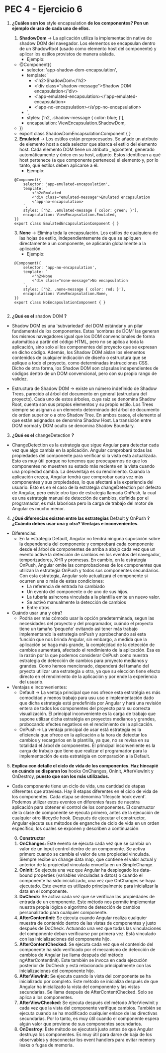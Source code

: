 # PEC 4 - Ejercicio 6

1. **¿Cuáles son los** style encapsulation **de los componentes? Pon un ejemplo de uso de cada uno de ellos.**

    1. **ShadowDom** -> La aplicación utiliza la implementación nativa de shadow DOM del navegador. Los elementos se encapsulan dentro de un ShadowRoot (usado como elemento host del componente) y aplicar los estilos provistos de manera aislada.
       - Ejemplo:

    - @Component({
        - selector: 'app-shadow-dom-encapsulation',
        - template: `
            - <'h2>ShadowDom</'h2>
            - <'div class="shadow-message">Shadow DOM encapsulation</'div>
            - <'app-emulated-encapsulation></'app-emulated-encapsulation>
            - <'app-no-encapsulation></a'pp-no-encapsulation>
        - `,
        - styles: ['h2, .shadow-message { color: blue; }'],
        - encapsulation: ViewEncapsulation.ShadowDom,
    - })
    - export class ShadowDomEncapsulationComponent { }

    2. **Emulated** -> Los estilos están preprocesados. Se añade un atributo de elemento host a cada selector que abarca el estilo del elemento host. Cada elemento DOM tiene un atributo _ngcontent, generado automáticamente y único en su host, adjunto. Estos identifican a qué host pertenece (a que componente pertenece) el elemento y, por lo tanto, qué estilos deben aplicarse a él.
       - Ejemplo:

    <code>
    @Component({
        selector: 'app-emulated-encapsulation',
        template: `
            <'h2>Emulated</'h2>
            <'div class="emulated-message">Emulated encapsulation</'div>
            <'app-no-encapsulation></'app-no-encapsulation>
        `,
        styles: ['h2, .emulated-message { color: green; }'],
        encapsulation: ViewEncapsulation.Emulated,
    })
    export class EmulatedEncapsulationComponent { }
    </code>

    3. **None** -> Elimina toda la encapsulación. Los estilos de cualquiera de las hojas de estilo, independientemente de que se apliquen directamente a un componente, se aplicarán globalmente a la aplicación.
       - Ejemplo:

    <code>
    @Component({
        selector: 'app-no-encapsulation',
        template: `
            <'h2>None</'h2>
            <'div class="none-message">No encapsulation</'div>
        `,
        styles: ['h2, .none-message { color: red; }'],
        encapsulation: ViewEncapsulation.None,
    })
    export class NoEncapsulationComponent { }
    </code>

2. **¿Qué es el** shadow DOM **?**

-  Shadow DOM es una 'subvariedad' del DOM estándar y un pilar fundamental de los componentes. Estas 'sombras de DOM' las generan los mismos navegadores igual que los DOM convencionales de forma automática a partir del código HTML, pero no se aplica a toda la aplicación, sino solo al los componentes del proyecto que se expresan en dicho código. Además, los Shadow DOM aíslan los elementos contenidos de cualquier indicación de diseño o estructura que se aplique a todo el proyecto, como determinadas instrucciones CSS. Dicho de otra forma, los Shadow DOM son cápsulas independientes de códigos dentro de un DOM convencional, pero con su propio rango de validez.

- Estructura de Shadow DOM -> existe un número indefinido de Shadow Trees, parecido al árbol del documento en general (estructura del proyecto). Cada uno de estos árboles, cuya raíz se denomina Shadow Root, cuenta son sus propios elementos y su propio estilo. Los Trees siempre se asignan a un elemento determinado del árbol de documento de orden superior o a otro Shadow Tree. En ambos casos, el elemento al que están asignados se denomina Shadow Host. La transición entre DOM normal y DOM oculto se denomina Shadow Boundary.

3. **¿Qué es el** changeDetection **?**

- ChangeDetection es la estrategia que sigue Angular para detectar cada vez que algo cambia en la aplicación. Angular comprobará todas las propiedades del componente para verificar si la vista está actualizada. Esto es muy útil porque no tenemos que preocuparnos de que los componentes no muestren su estado más reciente en la vista cuando una propiedad cambia. La desventaja es su rendimiento. Cuando la aplicación crezca, Angular tendrá que comprobar cada vez más componentes y sus propiedades, lo que afectará a la experiencia del usuario. Esto es en el caso de la estrategia changeDetection por defecto de Angular, pero existe otro tipo de estrategia llamada OnPush, la cual es una estrategia manual de detección de cambios, definida por el programador, es más laboriosa pero la carga de trabajo del motor de Angular es mucho menor.

4. **¿Qué diferencias existen entre las estrategias** Default **y** OnPush **? ¿Cuándo debes usar una y otra? Ventajas e inconvenientes.**

- Diferencias:
   - En la estrategia Default, Angular no tendrá ninguna suposición sobre la dependencia del componente y comprobará cada componente desde el árbol de componentes de arriba a abajo cada vez que un evento active la detección de cambios en los eventos del navegador, temporizadores, XHR y promesas. En cambio, en la estrategia OnPush, Angular omite las comprobaciones de los componentes que utilizan la estrategia OnPush y todos sus componentes secundarios. Con esta estrategia, Angular solo actualizará el componente si ocurren una o más de estas condiciones:
      - La referencia de entrada ha cambiado
      - Un evento del componente o de uno de sus hijos.
      - La tubería asíncrona vinculada a la plantilla emite un nuevo valor.
      - Se activó manualmente la detección de cambios
      - Entre otros.
- Cuándo usar una y otra?
   - Podría ser más cómodo usar la opción predeterminada, segun las necesidades del proyecto y del programador, cuándo el proyecto tiene un tamaño 'pequeño' evitando asi tener más trabajo implementando la estrategia onPush y aprobechando así esta función que nos brinda Angular, sin embargo, a medida que la aplicación se haga más grande, la complejidad de la detección de cambios aumentará, afectado el rendimiento de la aplicación. Esa es la razón por la que podemos considerar OnPush como nuestra estrategia de detección de cambios para proyecto medianos y grandes. Como hemos mencionado, dependerá del tamaño del pryecto utilizar una estrategia u otra, ya que su elección tiene efecto directo en el rendimiento de la aplicación y por ende la experiencia del usuario.
- Ventajas e inconvenientes:
   - Default -> La ventaja principal que nos ofrece esta estratégia es más comodidad y menos trabajo para usu uso e implementación dado que dicha estrategia está predefinida por Angular y hará una revisión entera de todos los componentes del proyecto para su correcta visualización. El principal inconveniente es la carga de trabajo que supone utilizar dicha estratégia en proyectos medianos y grandes, probocando efectes negativos en el rendimiento de la aplicación.
   - OnPush -> La ventaja principal de usar está estratégia es la eficiencia que ofrece en la aplicación a la hora de detectar los cambios y recargarlos en la plantilla, ya que, no se revisa en su totalidad el árbol de componentes. El principal inconveniente es la carga de trabajo que tiene que realizar el programador para la implementación de esta estratégia en comparación a la Default.

5. **Explica con detalle el ciclo de vida de los componentes. Haz hincapié en cuándo se disparan los** hooks OnChanges, OnInit, AfterViewInit y OnDestroy, **puesto que son los más utilizados.**

- Cada componente tiene un ciclo de vida, una cantidad de etapas diferentes que atraviesa. Hay 8 etapas diferentes en el ciclo de vida de los componentes. Cada etapa se denomina 'lifecycle hook event'. Podemos utilizar estos eventos en diferentes fases de nuestra aplicación para obtener el control de los componentes.
El constructor de la clase de componente se ejecuta primero, antes de la ejecución de cualquier otro lifecycle hook. Después de ejecutar el constructor, Angular ejecuta sus métodos de enganche de ciclo de vida en un orden específico, los cuales se exponen y describen a continuación:

   0. **Constructor**
   1. **OnChanges:** Este evento se ejecuta cada vez que se cambia un valor de un input control dentro de un componente. Se activa primero cuando se cambia el valor de una propiedad vinculada. Siempre recibe un change data map, que contiene el valor actual y anterior de la propiedad vinculada envuelta en un SimpleChange.
   2. **OnInit:** Se ejecuta una vez que Angular ha desplegado los data-bound properties (variables vinculadas a datos) o cuando el componente ha sido inicializado, una vez que OnChanges se haya ejecutado. Este evento es utilizado principalmente para inicializar la data en el componente.
   3. **DoCheck:** Se activa cada vez que se verifican las propiedades de entrada de un componente. Este método nos permite implementar nuestra propia lógica o algoritmo de detección de cambios personalizado para cualquier componente.
   4. **AfterContentInit:** Se ejecuta cuando Angular realiza cualquier muestra de contenido dentro de las vistas de componentes y justo después de DoCheck. Actuando una vez que todas las vinculaciones del componente deban verificarse por primera vez. Está vinculado con las inicializaciones del componente hijo.
   5. **AfterContentChecked:** Se ejecuta cada vez que el contenido del componente ha sido verificado por el mecanismo de detección de cambios de Angular (se llama después del método ngAfterContentInit). Este también se invoca en cada ejecución posterior de DoCheck y está relacionado principalmente con las inicializaciones del componente hijo.
   6. **AfterViewInit:** Se ejecuta cuando la vista del componente se ha inicializado por completo. Este método se inicializa después de que Angular ha inicializado la vista del componente y las vistas secundarias. Se llama después de AfterContentChecked. Solo se aplica a los componentes.
   7. **AfterViewChecked:** Se ejecuta después del método AfterViewInit y cada vez que la vista del componente verifique cambios. También se ejecuta cuando se ha modificado cualquier enlace de las directivas secundarias. Por lo tanto, es muy útil cuando el componente espera algún valor que proviene de sus componentes secundarios.
   8. **OnDestroy:** Este método se ejecutará justo antes de que Angular destruya los componentes. Es muy útil para darse de baja de los observables y desconectar los event handlers para evitar memory leaks o fugas de memoria.